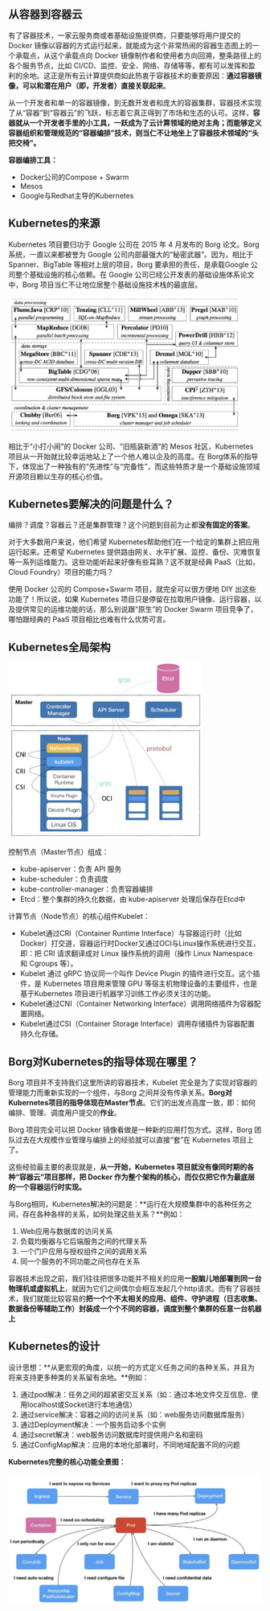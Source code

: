 ## 从容器到容器云

有了容器技术，一家云服务商或者基础设施提供商，只要能够将用户提交的 Docker 镜像以容器的方式运行起来，就能成为这个非常热闹的容器生态图上的一个承载点，从这个承载点向 Docker 镜像制作者和使用者方向回溯，整条路径上的各个服务节点，比如 CI/CD、监控、安全、网络、存储等等，都有可以发挥和盈利的余地。这正是所有云计算提供商如此热衷于容器技术的重要原因：**通过容器镜像，可以和潜在用户（即，开发者）直接关联起来**。

从一个开发者和单一的容器镜像，到无数开发者和庞大的容器集群，容器技术实现了从“容器”到“容器云”的飞跃，标志着它真正得到了市场和生态的认可。这样，**容器就从一个开发者手里的小工具，一跃成为了云计算领域的绝对主角；而能够定义容器组织和管理规范的“容器编排”技术，则当仁不让地坐上了容器技术领域的“头把交椅”。**

**容器编排工具：**

* Docker公司的Compose + Swarm
* Mesos
* Google与Redhat主导的Kubernetes

## Kubernetes的来源

Kubernetes 项目要归功于 Google 公司在 2015 年 4 月发布的 Borg 论文。Borg 系统，一直以来都被誉为 Google 公司内部最强大的“秘密武器”。因为，相比于 Spanner、BigTable 等相对上层的项目，Borg 要承担的责任，是承载Google 公司整个基础设施的核心依赖。在 Google 公司已经公开发表的基础设施体系论文中，Borg 项目当仁不让地位居整个基础设施技术栈的最底层。

<img src="../images/image-20200103155537984.png" alt="image-20200103155537984" style="zoom:45%;" />

相比于“小打小闹”的 Docker 公司、“旧瓶装新酒”的 Mesos 社区，Kubernetes 项目从一开始就比较幸运地站上了一个他人难以企及的高度。在 Borg体系的指导下，体现出了一种独有的“先进性”与“完备性”，而这些特质才是一个基础设施领域开源项目赖以生存的核心价值。

## Kubernetes要解决的问题是什么？

编排？调度？容器云？还是集群管理？这个问题到目前为止都**没有固定的答案**。

对于大多数用户来说，他们希望 Kubernetes帮助他们在一个给定的集群上把应用运行起来。还希望 Kubernetes 提供路由网关、水平扩展、监控、备份、灾难恢复等一系列运维能力。这些功能听起来好像有些耳熟？这不就是经典 PaaS（比如，Cloud Foundry）项目的能力吗？

使用 Docker 公司的 Compose+Swarm 项目，就完全可以很方便地 DIY 出这些功能了！所以说，如果 Kubernetes 项目只是停留在拉取用户镜像、运行容器，以及提供常见的运维功能的话，那么别说跟“原生”的 Docker Swarm 项目竞争了，哪怕跟经典的 PaaS 项目相比也难有什么优势可言。

## Kubernetes全局架构

<img src="../images/image-20200103162345214.png" alt="image-20200103162345214" style="zoom:50%;" />

控制节点（Master节点）组成：

* kube-apiserver：负责 API 服务
* kube-scheduler：负责调度 
* kube-controller-manager：负责容器编排
* Etcd：整个集群的持久化数据，由 kube-apiserver 处理后保存在Etcd中

计算节点（Node节点）的核心组件Kubelet：

* Kubelet通过CRI（Container Runtime Interface）与容器运行时（比如Docker）打交道，容器运行时Docker又通过OCI与Linux操作系统进行交互，即：把 CRI 请求翻译成对 Linux 操作系统的调用（操作 Linux Namespace 和 Cgroups 等）。
* Kubelet 通过 gRPC 协议同一个叫作 Device Plugin 的插件进行交互。这个插件，是 Kubernetes 项目用来管理 GPU 等宿主机物理设备的主要组件，也是基于Kubernetes 项目进行机器学习训练工作必须关注的功能。
* Kubelet通过CNI（Container Networking Interface）调用网络插件为容器配置网络。
* Kubelet通过CSI（Container Storage Interface）调用存储插件为容器配置持久化存储。

## Borg对Kubernetes的指导体现在哪里？

Borg 项目并不支持我们这里所讲的容器技术，Kubelet 完全是为了实现对容器的管理能力而重新实现的一个组件，与Borg 之间并没有传承关系。**Borg对Kubernetes项目的指导体现在Master节点**。它们的出发点高度一致，即：如何编排、管理、调度用户提交的**作业**。

Borg 项目完全可以把 Docker 镜像看做是一种新的应用打包方式。这样，Borg 团队过去在大规模作业管理与编排上的经验就可以直接“套”在 Kubernetes 项目上了。

这些经验最主要的表现就是，**从一开始，Kubernetes 项目就没有像同时期的各种“容器云”项目那样，把 Docker 作为整个架构的核心，而仅仅把它作为最底层的一个容器运行时实现。**

与Borg相同，Kubernetes解决的问题是：**运行在大规模集群中的各种任务之间，存在各种各样的关系，如何处理这些关系？**例如：

1. Web应用与数据库的访问关系
2. 负载均衡器与它后端服务之间的代理关系
3. 一个门户应用与授权组件之间的调用关系
4. 同一个服务的不同功能之间也存在关系

容器技术出现之前，我们往往把很多功能并不相关的应用**一股脑儿地部署到同一台物理机或虚拟机上**，就因为它们之间偶尔会相互发起几个http请求。而有了容器技术，我们就能比较容易的**把一个个不太相关的应用、组件、守护进程（日志收集、数据备份等辅助工作）封装成一个个不同的容器，调度到整个集群的任意一台机器上**

## Kubernetes的设计

设计思想：**从更宏观的角度，以统一的方式定义任务之间的各种关系，并且为将来支持更多种类的关系留有余地。**例如：

1. 通过pod解决：任务之间的超紧密交互关系（如：通过本地文件交互信息、使用localhost或Socket进行本地通信）
2. 通过service解决：容器之间的访问关系（如：web服务访问数据库服务）
3. 通过Deployment解决：一个服务启动多个实例
4. 通过secret解决：web服务访问数据库时提供用户名和密码
5. 通过ConfigMap解决：应用的本地化部署时，不同地域配置不同的问题

**Kubernetes完整的核心功能全景图：**

![image-20200201002544233](../images/image-20200201002544233.png)
